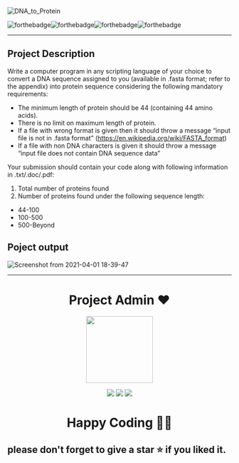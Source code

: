 ![DNA_to_Protein](https://socialify.git.ci/honeybhardwaj/DNA_to_Protein/image?forks=1&issues=1&language=1&owner=1&stargazers=1&theme=Light)

![forthebadge](https://forthebadge.com/images/badges/built-with-love.svg)![forthebadge](https://forthebadge.com/images/badges/built-with-swag.svg)![forthebadge](https://forthebadge.com/images/badges/made-with-python.svg)![forthebadge](https://forthebadge.com/images/badges/open-source.svg)

<hr>

## Project Description

Write a computer program in any scripting language of your choice to convert a DNA
sequence assigned to you (available in .fasta format; refer to the appendix) into protein
sequence considering the following mandatory requirements:
- The minimum length of protein should be 44 (containing 44 amino acids).
- There is no limit on maximum length of protein.
- If a file with wrong format is given then it should throw a message “input file is not in .fasta
format” (https://en.wikipedia.org/wiki/FASTA_format)
- If a file with non DNA characters is given it should throw a message “input file does not
contain DNA sequence data”

Your submission should contain your code along with following information in .txt/.doc/.pdf:
1) Total number of proteins found
2) Number of proteins found under the following sequence length:
- 44-100
- 100-500
- 500-Beyond

## Poject output

![Screenshot from 2021-04-01 18-39-47](https://user-images.githubusercontent.com/51120790/113298965-00653e80-931a-11eb-8966-6b522a11571c.png)

<hr>

<h1 align=center> Project Admin ❤️ </h1>
<p align="center">
  <a href="https://github.com/honeybhardwaj"><img src="https://user-images.githubusercontent.com/51120790/112728813-11dfcc80-8f4f-11eb-8398-5864bd390546.png" width=150px height=150px /></a> 
    
<p align="center">
  <img src="https://img.shields.io/badge/honeyhardwj%20-%230077B5.svg?&style=for-the-badge&logo=linkedin&logoColor=white"/>  <img src="https://img.shields.io/badge/honeybhardwaj%20-%231DA1F2.svg?&style=for-the-badge&logo=github&logoColor=black"/> <img src="https://img.shields.io/badge/honney_bhardwaj%20-%23E4405F.svg?&style=for-the-badge&logo=Instagram&logoColor=white"/>                                                                                      

<h1 align=center>Happy Coding 👨‍💻 </h1>

## please don't forget to give a star ⭐ if you liked it.
